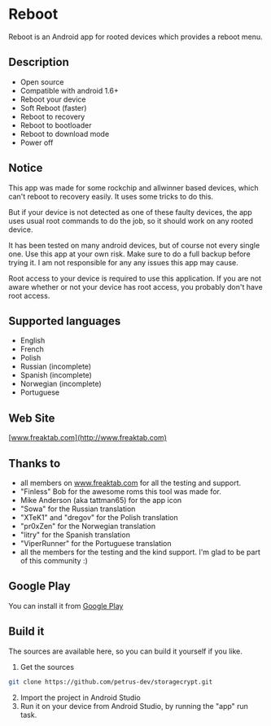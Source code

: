 # Reboot #
Reboot is an Android app for rooted devices which provides a reboot menu.

## Description ##
* Open source
* Compatible with android 1.6+
* Reboot your device
* Soft Reboot (faster)
* Reboot to recovery
* Reboot to bootloader
* Reboot to download mode
* Power off

## Notice ##
This app was made for some rockchip and allwinner based devices, which can't reboot to recovery easily.
It uses some tricks to do this.

But if your device is not detected as one of these faulty devices, the app uses usual root commands to do the job, so it should work on any rooted device.

It has been tested on many android devices, but of course not every single one.
Use this app at your own risk.
Make sure to do a full backup before trying it.
I am not responsible for any any issues this app may cause. 

Root access to your device is required to use this application. If you are not aware whether or not your device has root access, you probably don't have root access.

## Supported languages ##
* English
* French
* Polish
* Russian (incomplete)
* Spanish (incomplete)
* Norwegian (incomplete)
* Portuguese

## Web Site ##
[www.freaktab.com](http://www.freaktab.com)

## Thanks to ##
* all members on www.freaktab.com for all the testing and support.
* "Finless" Bob for the awesome roms this tool was made for.
* Mike Anderson (aka tattman65) for the app icon
* "Sowa" for the Russian translation
* "XTeK1" and "dregov" for the Polish translation
* "pr0xZen" for the Norwegian translation
* "litry" for the Spanish translation
* "ViperRunner" for the Portuguese translation
* all the members for the testing and the kind support. I'm glad to be part of this community :)

## Google Play ##
You can install it from [Google Play](https://play.google.com/store/apps/details?id=fr.petrus.tools.reboot)

## Build it ##
The sources are available here, so you can build it yourself if you like.

1. Get the sources
```bash
git clone https://github.com/petrus-dev/storagecrypt.git
```
2. Import the project in Android Studio
3. Run it on your device from Android Studio, by running the "app" run task.
